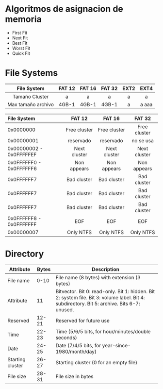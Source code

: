 # Algoritmos de asignacion de memoria
- First Fit
- Next Fit
- Best Fit
- Worst Fit
- Quick Fit

# File Systems

|    File System     | FAT 12 | FAT 16 | FAT 32 | EXT2  |  EXT4  |
| :----------------: | :----: | :----: | :----: | :---: | :----: |
|   Tamaño Cluster   |   a    |   a    |   a    |   a   |   a    |
| Max tamaño archivo | 4GB-1  | 4GB-1  | 4GB-1  |   a   | a  aaa |




| File System             |    FAT 12    |    FAT 16    |    FAT 32    |
| :---------------------- | :----------: | :----------: | :----------: |
| 0x0000000               | Free cluster | Free cluster | Free cluster |
| 0x00000001              |  reservado   |  reservado   |  no se usa   |
| 0x00000002 - 0x0FFFFFEF | Next cluster | Next cluster | Next cluster |
| 0x0FFFFFF0 - 0x0FFFFFF6 | Non appears  | Non appears  | Non appears  |
| 0x0FFFFFF7              | Bad cluster  | Bad cluster  | Bad cluster  |
| 0x0FFFFFF7              | Bad cluster  | Bad cluster  | Bad cluster  |
| 0x0FFFFFF7              | Bad cluster  | Bad cluster  | Bad cluster  |
| 0x0FFFFFF8 - 0x0FFFFFFF |     EOF      |     EOF      |     EOF      |
| 0x00000007              |  Only NTFS   |  Only NTFS   |  Only NTFS   |




# Directory

| Attribute        | Bytes | Description                                                                                                                                 |
| ---------------- | ----- | ------------------------------------------------------------------------------------------------------------------------------------------- |
| File name        | 0-10  | File name (8 bytes) with extension (3 bytes)                                                                                                |
| Attribute        | 11    | Bitvector. Bit 0: read-only. Bit 1: hidden. Bit 2: system file. Bit 3: volume label. Bit 4: subdirectory. Bit 5: archive. Bits 6-7: unused. |
| Reserved         | 12-21 | Reserved for future use                                                                                                                     |
| Time             | 22-23 | Time (5/6/5 bits, for hour/minutes/double seconds)                                                                                          |
| Date             | 24-25 | Date (7/4/5 bits, for year-since-1980/month/day)                                                                                            |
| Starting cluster | 26-27 | Starting cluster (0 for an empty file)                                                                                                      |
| File size        | 28-31 | File size in bytes                                                                                                                          |

